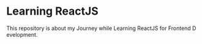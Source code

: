 # Learning ReactJS

This repository is about my Journey while Learning ReactJS for Frontend D evelopment.



